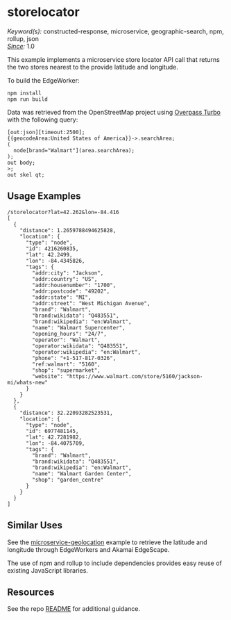 # storelocator

*Keyword(s):* constructed-response, microservice, geographic-search, npm, rollup, json<br>
*[Since](https://learn.akamai.com/en-us/webhelp/edgeworkers/edgeworkers-user-guide/GUID-14077BCA-0D9F-422C-8273-2F3E37339D5B.html):* 1.0

This example implements a microservice store locator API call that returns the two stores nearest to the provide latitude and longitude.

To build the EdgeWorker:

````
npm install
npm run build
````

Data was retrieved from the OpenStreetMap project using [Overpass Turbo](https://overpass-turbo.eu/) with the following query:

````
[out:json][timeout:2500];
{{geocodeArea:United States of America}}->.searchArea;
(
  node[brand="Walmart"](area.searchArea);
);
out body;
>;
out skel qt;
````

## Usage Examples

````
/storelocator?lat=42.262&lon=-84.416
[
  {
    "distance": 1.2659788494625828,
    "location": {
      "type": "node",
      "id": 4216260835,
      "lat": 42.2499,
      "lon": -84.4345826,
      "tags": {
        "addr:city": "Jackson",
        "addr:country": "US",
        "addr:housenumber": "1700",
        "addr:postcode": "49202",
        "addr:state": "MI",
        "addr:street": "West Michigan Avenue",
        "brand": "Walmart",
        "brand:wikidata": "Q483551",
        "brand:wikipedia": "en:Walmart",
        "name": "Walmart Supercenter",
        "opening_hours": "24/7",
        "operator": "Walmart",
        "operator:wikidata": "Q483551",
        "operator:wikipedia": "en:Walmart",
        "phone": "+1-517-817-0326",
        "ref:walmart": "5160",
        "shop": "supermarket",
        "website": "https://www.walmart.com/store/5160/jackson-mi/whats-new"
      }
    }
  },
  {
    "distance": 32.22093282523531,
    "location": {
      "type": "node",
      "id": 6977481145,
      "lat": 42.7281982,
      "lon": -84.4075709,
      "tags": {
        "brand": "Walmart",
        "brand:wikidata": "Q483551",
        "brand:wikipedia": "en:Walmart",
        "name": "Walmart Garden Center",
        "shop": "garden_centre"
      }
    }
  }
]
````

## Similar Uses

See the [microservice-geolocation](https://github.com/akamai/edgeworkers-examples/tree/master/edgeworkers/examples/respond-from-edgeworkers/respondwith/microservice-geolocation) example to retrieve the latitude and longitude through EdgeWorkers and Akamai EdgeScape.

The use of npm and rollup to include dependencies provides easy reuse of existing JavaScript libraries.

## Resources
See the repo [README](https://github.com/akamai/edgeworkers-examples#Resources) for additional guidance.
